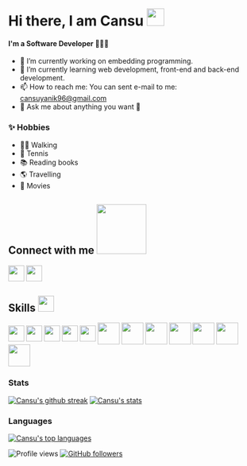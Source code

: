 <h1> Hi there, I am Cansu <img src = "https://raw.githubusercontent.com/MartinHeinz/MartinHeinz/master/wave.gif" width = 35px> </h1>

<!--
**cansuynk/cansuynk** is a ✨ _special_ ✨ repository because its `README.md` (this file) appears on your GitHub profile.

Here are some ideas to get you started:

- 🔭 I’m currently working on ...
- 🌱 I’m currently learning ...
- 👯 I’m looking to collaborate on ...
- 🤔 I’m looking for help with ...
- 💬 Ask me about ...
- 📫 How to reach me: ...
- 😄 Pronouns: ...
- ⚡ Fun fact: ...
-->


#### I'm a Software Developer 👩🏻‍💻

- 🔭 I’m currently working on embedding programming.
- 🌱 I’m currently learning web development, front-end and back-end development.
- 📫 How to reach me: You can sent e-mail to me: cansuyanik96@gmail.com
- 💬 Ask me about anything you want 🙂


### ✨ Hobbies
- 🏃‍♀️ Walking
- 🎾 Tennis
- 📚 Reading books
- 🌎 Travelling
- 🎥 Movies

<h2> Connect with me <img src='https://raw.githubusercontent.com/ShahriarShafin/ShahriarShafin/main/Assets/handshake.gif' width="100px"> </h2>
<a href = 'https://www.linkedin.com/in/cansuyanik'> <img width = '32px' align= 'center' src="https://raw.githubusercontent.com/rahulbanerjee26/githubAboutMeGenerator/main/icons/linked-in-alt.svg"/></a> 
<a href = 'https://www.github.com/cansuynk'> <img width = '32px' align= 'center' src="https://raw.githubusercontent.com/rahulbanerjee26/githubAboutMeGenerator/main/icons/github.svg"/></a> 


<h2> Skills <img src = "https://media2.giphy.com/media/QssGEmpkyEOhBCb7e1/giphy.gif?cid=ecf05e47a0n3gi1bfqntqmob8g9aid1oyj2wr3ds3mg700bl&rid=giphy.gif" width = 32px> </h2>
<p align='left'>
<img width ='32px' align='center'  src ='https://raw.githubusercontent.com/rahulbanerjee26/githubAboutMeGenerator/main/icons/c.svg'>
<img width ='32px' align='center'  src ='https://raw.githubusercontent.com/rahulbanerjee26/githubAboutMeGenerator/main/icons/cpp.svg'>
<img width ='32px' align='center'  src ='https://raw.githubusercontent.com/rahulbanerjee26/githubAboutMeGenerator/main/icons/python.svg'>
<img width ='32px' align='center'  src ='https://raw.githubusercontent.com/rahulbanerjee26/githubAboutMeGenerator/main/icons/javascript.svg'>
<img width ='32px' align='center'  src ='https://raw.githubusercontent.com/rahulbanerjee26/githubAboutMeGenerator/main/icons/pytorch.svg'>
<img width ='44px' align='center' src ='https://raw.githubusercontent.com/rahulbanerjee26/githubAboutMeGenerator/main/icons/reactjs.svg'>
<img width ='44px' align='center' src ='https://raw.githubusercontent.com/rahulbanerjee26/githubAboutMeGenerator/main/icons/css.svg'>
<img width ='44px' align='center' src ='https://raw.githubusercontent.com/rahulbanerjee26/githubAboutMeGenerator/main/icons/bootstrap.svg'>                                       
<img width ='44px' align='center' src ='https://raw.githubusercontent.com/rahulbanerjee26/githubAboutMeGenerator/main/icons/html.svg'>    
<img width ='44px' align='center' src ='https://raw.githubusercontent.com/rahulbanerjee26/githubAboutMeGenerator/main/icons/nodejs.svg'>
<img width ='44px' align='center' src ='https://raw.githubusercontent.com/rahulbanerjee26/githubAboutMeGenerator/main/icons/git.svg'>
<img width ='44px' align='center' src ='https://raw.githubusercontent.com/rahulbanerjee26/githubAboutMeGenerator/main/icons/github.svg'>

</p>

### Stats
[![Cansu's github streak](https://github-readme-streak-stats.herokuapp.com/?user=cansuynk&theme=tokyonight)](https://github.com/cansuynk/github-readme-streak-stats)
[![Cansu's stats](https://github-readme-stats.vercel.app/api?username=cansuynk&langs_count=3&layout=compact&show_icons=true&theme=tokyonight&count_private=true&include_all_commits=true)](https://github.com/cansuynk/github-readme-stats)

### Languages
[![Cansu's top languages](https://github-readme-stats.vercel.app/api/top-langs/?username=cansuynk&theme=tokyonight)](https://github.com/cansuynk/github-readme-stats)

![Profile views](https://gpvc.arturio.dev/cansuynk)
[![GitHub followers](https://img.shields.io/github/followers/cansuynk.svg?style=social&label=Follow&maxAge=2592000)](https://github.com/cansuynk?tab=followers)
